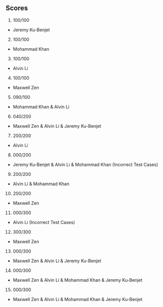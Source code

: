 ## Scores
1) 100/100
  - Jeremy Ku-Benjet
2) 100/100
  - Mohammad Khan
3) 100/100
  - Alvin Li
4) 100/100
  - Maxwell Zen
5) 090/100
  - Mohammad Khan & Alvin Li
6) 040/200
  - Maxwell Zen & Alvin Li & Jeremy Ku-Benjet
7) 200/200
  - Alvin Li
8) 000/200
  - Jeremy Ku-Benjet & Alvin Li & Mohammad Khan (Incorrect Test Cases)
9) 200/200
  - Alvin Li & Mohammad Khan
10) 200/200
  - Maxwell Zen
11) 000/300
  - Alvin Li (Incorrect Test Cases)
12) 300/300
  - Maxwell Zen
13) 000/300
  - Maxwell Zen & Alvin Li & Jeremy Ku-Benjet
14) 000/300
  - Maxwell Zen & Alvin Li & Mohammad Khan & Jeremy Ku-Benjet
15) 000/300
  - Maxwell Zen & Alvin Li & Mohammad Khan & Jeremy Ku-Benjet
